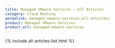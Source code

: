 ```yaml
---
title: Managed VMware Services – All Articles
category: Cloud Hosting
permalink: managed-vmware-services-all-articles/
product: Managed VMware Services
product_url: managed-vmware-services
---
```


{% include all-articles-list.html %}
